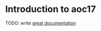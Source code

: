 # Introduction to aoc17

TODO: write [great documentation](http://jacobian.org/writing/what-to-write/)
